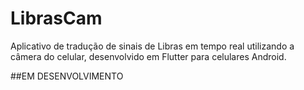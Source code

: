 # LibrasCam
Aplicativo de tradução de sinais de Libras em tempo real utilizando a câmera do celular, desenvolvido em Flutter para celulares Android.

##EM DESENVOLVIMENTO
